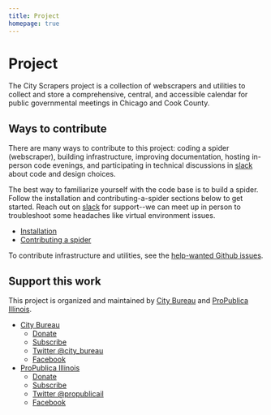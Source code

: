 ```yaml
---
title: Project
homepage: true
---
```


# Project

The City Scrapers project is a collection of webscrapers and utilities to collect and store a comprehensive, central, and accessible calendar for public governmental meetings in Chicago and Cook County.

## Ways to contribute

There are many ways to contribute to this project: coding a spider (webscraper), building infrastructure, improving documentation, hosting in-person code evenings, and participating in technical discussions in [slack](https://citybureau.slack.com/) about code and design choices.

The best way to familiarize yourself with the code base is to build a spider. Follow the installation and contributing-a-spider sections below to get started. Reach out on [slack](https://citybureau.slack.com/) for support--we can meet up in person to troubleshoot some headaches like virtual environment issues.

* [Installation](02_installation.md)
* [Contributing a spider](03_contribute.md)

To contribute infrastructure and utilities, see the [help-wanted Github issues](https://github.com/City-Bureau/city-scrapers/issues?q=is%3Aissue+is%3Aopen+label%3A%22help+wanted%22).

## Support this work

This project is organized and maintained by [City Bureau](http://www.citybureau.org/) and [ProPublica Illinois](https://www.propublica.org/illinois).

* [City Bureau](https://www.citybureau.org/)
  * [Donate](https://www.citybureau.org/press-club)
  * [Subscribe](https://citybureau.squarespace.com/newsletter/)
  * [Twitter @city_bureau](https://twitter.com/city_bureau/)
  * [Facebook](https://www.facebook.com/CityBureau/)
* [ProPublica Illinois](https://www.propublica.org/illinois)
  * [Donate](https://www.propublica.org/donate-illinois)
  * [Subscribe](http://go.propublica.org/sign-up)
  * [Twitter @propublicail](https://twitter.com/ProPublicaIL)
  * [Facebook](https://www.facebook.com/propublicaillinois/)

